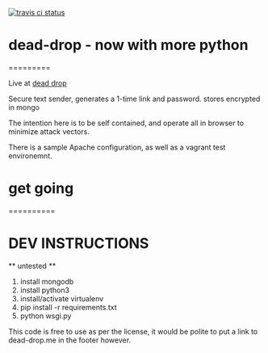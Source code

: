 [![travis ci status](https://travis-ci.org/BillKeenan/dead-drop-python.svg?branch=master)](https://travis-ci.org/BillKeenan/dead-drop-python)

# dead-drop - now with more python
=========

Live at [dead drop](https://dead-drop.me)

Secure text sender, generates a 1-time link and password. stores encrypted in mongo

The intention here is to be self contained, and operate all in browser to minimize attack vectors.

There is a sample Apache configuration, as well as a vagrant test environemnt.

# get going
==========


# DEV INSTRUCTIONS

** untested **

1. install mongodb
2. install python3
3. install/activate virtualenv
4. pip install -r requirements.txt
5. python wsgi.py


This code is free to use as per the license, it would be polite to put a link to dead-drop.me in the footer however.

